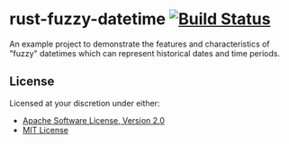 # rust-fuzzy-datetime [![Build Status][build.svg]][build]

An example project to demonstrate the features and characteristics of "fuzzy" datetimes which can represent historical 
dates and time periods.

## License

Licensed at your discretion under either:

 - [Apache Software License, Version 2.0](./LICENSE-APACHE)
 - [MIT License](./LICENSE-MIT)

 [build]: https://github.com/naftulikay/rust-fuzzy-datetime/actions/workflows/rust.yml
 [build.svg]: https://github.com/naftulikay/rust-fuzzy-datetime/actions/workflows/rust.yml/badge.svg
